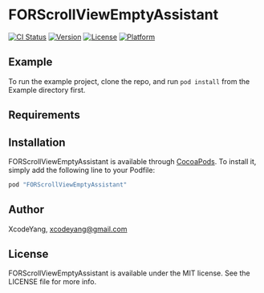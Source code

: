 # FORScrollViewEmptyAssistant

[![CI Status](http://img.shields.io/travis/XcodeYang/FORScrollViewEmptyAssistant.svg?style=flat)](https://travis-ci.org/XcodeYang/FORScrollViewEmptyAssistant)
[![Version](https://img.shields.io/cocoapods/v/FORScrollViewEmptyAssistant.svg?style=flat)](http://cocoapods.org/pods/FORScrollViewEmptyAssistant)
[![License](https://img.shields.io/cocoapods/l/FORScrollViewEmptyAssistant.svg?style=flat)](http://cocoapods.org/pods/FORScrollViewEmptyAssistant)
[![Platform](https://img.shields.io/cocoapods/p/FORScrollViewEmptyAssistant.svg?style=flat)](http://cocoapods.org/pods/FORScrollViewEmptyAssistant)

## Example

To run the example project, clone the repo, and run `pod install` from the Example directory first.

## Requirements

## Installation

FORScrollViewEmptyAssistant is available through [CocoaPods](http://cocoapods.org). To install
it, simply add the following line to your Podfile:

```ruby
pod "FORScrollViewEmptyAssistant"
```

## Author

XcodeYang, xcodeyang@gmail.com

## License

FORScrollViewEmptyAssistant is available under the MIT license. See the LICENSE file for more info.
